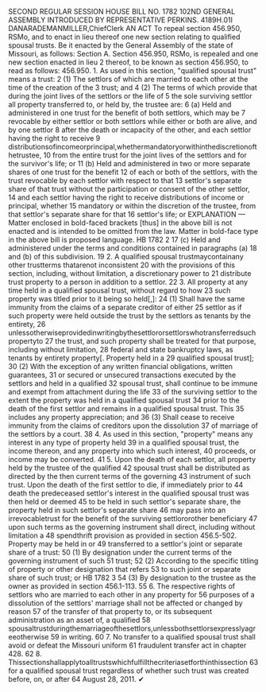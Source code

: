 SECOND REGULAR SESSION
HOUSE BILL NO. 1782
102ND GENERAL ASSEMBLY
INTRODUCED BY REPRESENTATIVE PERKINS.
4189H.01I DANARADEMANMILLER,ChiefClerk
AN ACT
To repeal section 456.950, RSMo, and to enact in lieu thereof one new section relating to
qualified spousal trusts.
Be it enacted by the General Assembly of the state of Missouri, as follows:
Section A. Section 456.950, RSMo, is repealed and one new section enacted in lieu
2 thereof, to be known as section 456.950, to read as follows:
456.950. 1. As used in this section, "qualified spousal trust" means a trust:
2 (1) The settlors of which are married to each other at the time of the creation of the
3 trust; and
4 (2) The terms of which provide that during the joint lives of the settlors or the life of
5 the sole surviving settlor all property transferred to, or held by, the trustee are:
6 (a) Held and administered in one trust for the benefit of both settlors, which may be
7 revocable by either settlor or both settlors while either or both are alive, and by one settlor
8 after the death or incapacity of the other, and each settlor having the right to receive
9 distributionsofincomeorprincipal,whethermandatoryorwithinthediscretionofthetrustee,
10 from the entire trust for the joint lives of the settlors and for the survivor's life; or
11 (b) Held and administered in two or more separate shares of one trust for the benefit
12 of each or both of the settlors, with the trust revocable by each settlor with respect to that
13 settlor's separate share of that trust without the participation or consent of the other settlor,
14 and each settlor having the right to receive distributions of income or principal, whether
15 mandatory or within the discretion of the trustee, from that settlor's separate share for that
16 settlor's life; or
EXPLANATION — Matter enclosed in bold-faced brackets [thus] in the above bill is not enacted and is
intended to be omitted from the law. Matter in bold-face type in the above bill is proposed language.
HB 1782 2
17 (c) Held and administered under the terms and conditions contained in paragraphs (a)
18 and (b) of this subdivision.
19 2. A qualified spousal trustmaycontainany other trustterms thatarenot inconsistent
20 with the provisions of this section, including, without limitation, a discretionary power to
21 distribute trust property to a person in addition to a settlor.
22 3. All property at any time held in a qualified spousal trust, without regard to how
23 such property was titled prior to it being so held[,]:
24 (1) Shall have the same immunity from the claims of a separate creditor of either
25 settlor as if such property were held outside the trust by the settlors as tenants by the entirety,
26 unlessotherwiseprovidedinwritingbythesettlororsettlorswhotransferredsuchpropertyto
27 the trust, and such property shall be treated for that purpose, including without limitation,
28 federal and state bankruptcy laws, as tenants by entirety property[. Property held in a
29 qualified spousal trust];
30 (2) With the exception of any written financial obligations, written guarantees,
31 or secured or unsecured transactions executed by the settlors and held in a qualified
32 spousal trust, shall continue to be immune and exempt from attachment during the life
33 of the surviving settlor to the extent the property was held in a qualified spousal trust
34 prior to the death of the first settlor and remains in a qualified spousal trust. This
35 includes any property appreciation; and
36 (3) Shall cease to receive immunity from the claims of creditors upon the dissolution
37 of marriage of the settlors by a court.
38 4. As used in this section, "property" means any interest in any type of property held
39 in a qualified spousal trust, the income thereon, and any property into which such interest,
40 proceeds, or income may be converted.
41 5. Upon the death of each settlor, all property held by the trustee of the qualified
42 spousal trust shall be distributed as directed by the then current terms of the governing
43 instrument of such trust. Upon the death of the first settlor to die, if immediately prior to
44 death the predeceased settlor's interest in the qualified spousal trust was then held or deemed
45 to be held in such settlor's separate share, the property held in such settlor's separate share
46 may pass into an irrevocabletrust for the benefit of the surviving settlororother beneficiary
47 upon such terms as the governing instrument shall direct, including without limitation a
48 spendthrift provision as provided in section 456.5-502. Property may be held in or
49 transferred to a settlor's joint or separate share of a trust:
50 (1) By designation under the current terms of the governing instrument of such
51 trust;
52 (2) According to the specific titling of property or other designation that refers
53 to such joint or separate share of such trust; or
HB 1782 3
54 (3) By designation to the trustee as the owner as provided in section 456.1-113.
55 6. The respective rights of settlors who are married to each other in any property for
56 purposes of a dissolution of the settlors' marriage shall not be affected or changed by reason
57 of the transfer of that property to, or its subsequent administration as an asset of, a qualified
58 spousaltrustduringthemarriageofthesettlors,unlessbothsettlorsexpresslyagreeotherwise
59 in writing.
60 7. No transfer to a qualified spousal trust shall avoid or defeat the Missouri uniform
61 fraudulent transfer act in chapter 428.
62 8. Thissectionshallapplytoalltrustswhichfulfillthecriteriasetforthinthissection
63 for a qualified spousal trust regardless of whether such trust was created before, on, or after
64 August 28, 2011.
✔